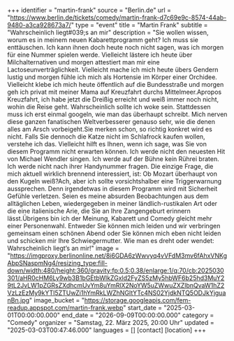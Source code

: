 +++
identifier = "martin-frank"
source = "Berlin.de"
url = "https://www.berlin.de/tickets/comedy/martin-frank-d7c69e9c-8574-44ab-9480-a3ca928673a7/"
type = "event"
title = "Martin Frank"
subtitle = "Wahrscheinlich liegt#039;s an mir"
description = "Sie wollen wissen, worum es in meinem neuen Kabarettprogramm geht? Ich muss sie enttäuschen. Ich kann ihnen doch heute noch nicht sagen, was ich morgen für eine Nummer spielen werde. Vielleicht lästere ich heute über Milchalternativen und morgen attestiert man mir eine Lactoseunverträglichkeit. Vielleicht mache ich mich heute übers Gendern lustig und morgen fühle ich mich als Hortensie im Körper einer Orchidee. Vielleicht klebe ich mich heute öffentlich auf die Bundesstraße und morgen geh ich privat mit meiner Mama auf Kreuzfahrt durchs Mittelmeer.Apropos Kreuzfahrt, ich habe jetzt die Dreißig erreicht und weiß immer noch nicht, wohin die Reise geht. Wahrscheinlich sollte ich woke sein. Stattdessen muss ich erst einmal googeln, wie man das überhaupt schreibt. Mich nerven diese ganzen fanatischen Weltverbesserer genauso sehr, wie die denen alles am Arsch vorbeigeht.Sie merken schon, so richtig konkret wird es nicht. Falls Sie dennoch die Katze nicht im Schlafrock kaufen wollen, verstehe ich das. Vielleicht hilft es Ihnen, wenn ich sage, was Sie von diesem Programm nicht erwarten können. Ich werde nicht den neuesten Hit von Michael Wendler singen. Ich werde auf der Bühne kein Rührei braten. Ich werde nicht nach ihrer Handynummer fragen. Die einzige Frage, die mich aktuell wirklich brennend interessiert, ist: Ob Mozart überhaupt von den Kugeln weiß?Ach, aber ich sollte vorsichtshalber eine Triggerwarnung aussprechen. Denn irgendetwas in diesem Programm wird mit Sicherheit Gefühle verletzen. Seien es meine absurden Beobachtungen aus dem alltäglichen Leben, wiedergegeben in meiner ländlich-rustikalen Art oder die eine italienische Arie, die Sie an Ihre Zangengeburt erinnern lässt.Übrigens bin ich der Meinung, Kabarett und Comedy gleicht mehr einer Personenwahl. Entweder Sie können mich leiden und wir verbringen gemeinsam einen schönen Abend oder Sie können mich eben nicht leiden und schicken mir Ihre Schwiegermutter. Wie man es dreht oder wendet: Wahrscheinlich liegt’s an mir!"
image = "https://imgproxy.berlinonline.net/8i6GDA6zWwvyq4vVFdM3mv6fAhxVNKgAbpSNaspmNg4/resizing_type:fill-down/width:480/height:360/gravity:fp:0.5:0.38/enlarge:1/q:70/cb:2025030301/aHR0cHM6Ly9wb3B1bGEtbWlkZGxld2FyZS5zMy5hbWF6b25hd3MuY29tL2JvLW1pZGRsZXdhcmUvYm8uYmRlX2NoYW5uZWwuZXZlbnQvaW1hZ2VzLzEzMy9kYTI5ZTUwZi1hYmRkLWZhNGItYTc4NS02YjdkNTQ5ODJkYjguanBn.jpg"
image_bucket = "https://storage.googleapis.com/fem-readup.appspot.com/martin-frank.webp"
start_date = "2025-03-01T00:00:00.000"
end_date = "2026-09-09T00:00:00.000"
category = "Comedy"
organizer = "Samstag, 22. März 2025, 20:00 Uhr"
updated = "2025-03-03T00:47:46.000"
languages = []
[contact]
[location]
+++